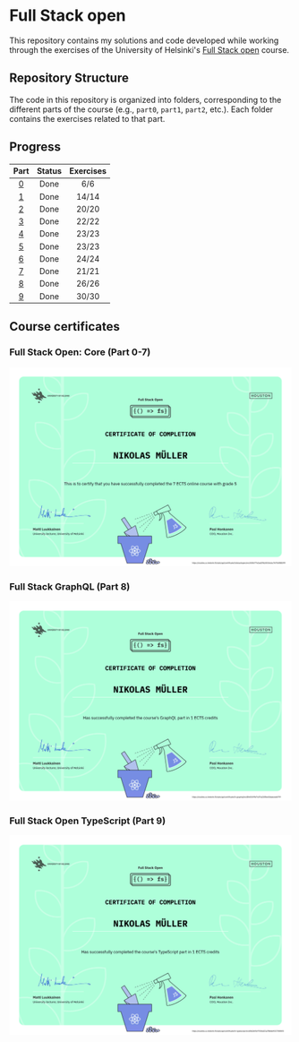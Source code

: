 # Full Stack open

This repository contains my solutions and code developed while working through the exercises of the University of Helsinki's [Full Stack open](https://fullstackopen.com/en/) course.

## Repository Structure

The code in this repository is organized into folders, corresponding to the different parts of the course (e.g., `part0`, `part1`, `part2`, etc.). Each folder contains the exercises related to that part.

## Progress

|     Part      | Status | Exercises |
| :-----------: | :----: | :-------: |
| [0](./part0/) |  Done  |    6/6    |
| [1](./part1/) |  Done  |   14/14   |
| [2](./part2/) |  Done  |   20/20   |
| [3](./part3/) |  Done  |   22/22   |
| [4](./part4/) |  Done  |   23/23   |
| [5](./part5/) |  Done  |   23/23   |
| [6](./part6/) |  Done  |   24/24   |
| [7](./part7/) |  Done  |   21/21   |
| [8](./part8/) |  Done  |   26/26   |
| [9](./part9/) |  Done  |   30/30   |

## Course certificates

### Full Stack Open: Core (Part 0-7)

![Full Stack Open core Certificate](./img/certificate-fullstack.png)

### Full Stack GraphQL (Part 8)

![Full Stack Open GraphQL Certificate](./img/certificate-graphql.png)

### Full Stack Open TypeScript (Part 9)

![Full Stack Open TypeScript Certificate](./img/certificate-typescript.png)
